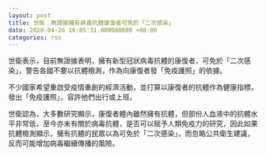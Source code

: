 ```yaml
---
layout: post
title: 世衛：無證據擁有病毒抗體康復者可免於「二次感染」
date: 2020-04-26 16:05:31.000000000 +08:00
categories: rss
---
```


世衛表示，目前無證據表明，擁有新型冠狀病毒抗體的康復者，可免於「二次感染」，警告各國不要以抗體檢測，作為向康復者發「免疫護照」的依據。

不少國家希望重啟受疫情重創的經濟活動，並打算以康復者的抗體作為健康指標，發出「免疫護照」，容許他們出行或上班。

世衛認為，大多數研究顯示，康復者體內雖然擁有抗體，但部份人血液中的抗體水平非常低，至今亦未有關於病毒抗體，是否可以賦予人類免疫力的研究，因此如果抗體檢測顯示，擁有抗體的民眾以為可免於「二次感染」，而忽略公共衛生建議，反而可能增加病毒繼續傳播的風險。
